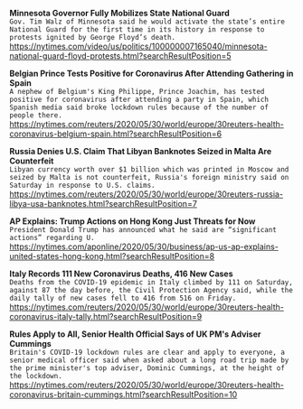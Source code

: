 **Minnesota Governor Fully Mobilizes State National Guard**\
`Gov. Tim Walz of Minnesota said he would activate the state’s entire National Guard for the first time in its history in response to protests ignited by George Floyd’s death.`\
https://nytimes.com/video/us/politics/100000007165040/minnesota-national-guard-floyd-protests.html?searchResultPosition=5

**Belgian Prince Tests Positive for Coronavirus After Attending Gathering in Spain**\
`A nephew of Belgium's King Philippe, Prince Joachim, has tested positive for coronavirus after attending a party in Spain, which Spanish media said broke lockdown rules because of the number of people there.`\
https://nytimes.com/reuters/2020/05/30/world/europe/30reuters-health-coronavirus-belgium-spain.html?searchResultPosition=6

**Russia Denies U.S. Claim That Libyan Banknotes Seized in Malta Are Counterfeit**\
`Libyan currency worth over $1 billion which was printed in Moscow and seized by Malta is not counterfeit, Russia's foreign ministry said on Saturday in response to U.S. claims. `\
https://nytimes.com/reuters/2020/05/30/world/europe/30reuters-russia-libya-usa-banknotes.html?searchResultPosition=7

**AP Explains: Trump Actions on Hong Kong Just Threats for Now**\
`President Donald Trump has announced what he said are “significant actions” regarding U.`\
https://nytimes.com/aponline/2020/05/30/business/ap-us-ap-explains-united-states-hong-kong.html?searchResultPosition=8

**Italy Records 111 New Coronavirus Deaths, 416 New Cases**\
`Deaths from the COVID-19 epidemic in Italy climbed by 111 on Saturday, against 87 the day before, the Civil Protection Agency said, while the daily tally of new cases fell to 416 from 516 on Friday.`\
https://nytimes.com/reuters/2020/05/30/world/europe/30reuters-health-coronavirus-italy-tally.html?searchResultPosition=9

**Rules Apply to All, Senior Health Official Says of UK PM's Adviser Cummings**\
`Britain's COVID-19 lockdown rules are clear and apply to everyone, a senior medical officer said when asked about a long road trip made by the prime minister's top adviser, Dominic Cummings, at the height of the lockdown.`\
https://nytimes.com/reuters/2020/05/30/world/europe/30reuters-health-coronavirus-britain-cummings.html?searchResultPosition=10

